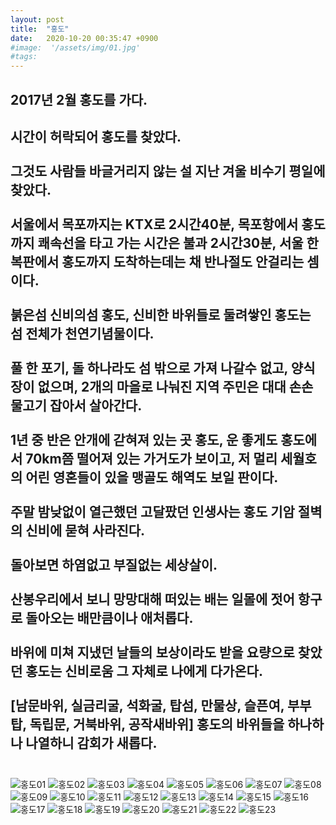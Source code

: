 ```yaml
---
layout: post
title:  "홍도"
date:   2020-10-20 00:35:47 +0900
#image:  '/assets/img/01.jpg'
#tags:   
---
```


**2017년 2월 홍도를 가다.**
--
시간이 허락되어 홍도를 찾았다.<br><br>
그것도 사람들 바글거리지 않는 설 지난 겨울 비수기 평일에 찾았다.<br><br>
서울에서 목포까지는 KTX로 2시간40분, 목포항에서 홍도까지 쾌속선을 타고 가는 시간은 불과 2시간30분, 서울 한복판에서 홍도까지 도착하는데는 채 반나절도 안걸리는 셈이다.<br><br>
붉은섬 신비의섬 홍도, 신비한 바위들로 둘려쌓인 홍도는 섬 전체가 천연기념물이다.<br><br>
풀 한 포기, 돌 하나라도 섬 밖으로 가져 나갈수 없고, 양식장이 없으며, 2개의 마을로 나눠진 지역 주민은 대대 손손 물고기 잡아서 살아간다.<br><br>
1년 중 반은 안개에 갇혀져 있는 곳 홍도, 운 좋게도 홍도에서 70km쯤 떨어져 있는 가거도가 보이고, 저 멀리 세월호의 어린 영혼들이 있을 맹골도 해역도 보일 판이다.<br><br>
주말 밤낮없이 열근했던 고달팠던 인생사는 홍도 기암 절벽의 신비에 묻혀 사라진다.<br><br>
돌아보면 하염없고 부질없는 세상살이.<br><br>
산봉우리에서 보니 망망대해 떠있는 배는 일몰에 젓어 항구로 돌아오는 배만큼이나 애처롭다.<br><br>
바위에 미쳐 지냈던 날들의 보상이라도 받을 요량으로 찾았던 홍도는 신비로움 그 자체로 나에게 다가온다.<br><br>
[남문바위, 실금리굴, 석화굴, 탑섬, 만물상, 슬픈여, 부부탑, 독립문, 거북바위, 공작새바위] 홍도의 바위들을 하나하나 나열하니 감회가 새롭다.<br><br>
--
![홍도01](/assets/img/hongdo/01.jpg)
![홍도02](/assets/img/hongdo/02.jpg)
![홍도03](/assets/img/hongdo/03.jpg)
![홍도04](/assets/img/hongdo/04.jpg)
![홍도05](/assets/img/hongdo/05.jpg)
![홍도06](/assets/img/hongdo/06.jpg)
![홍도07](/assets/img/hongdo/07.jpg)
![홍도08](/assets/img/hongdo/08.jpg)
![홍도09](/assets/img/hongdo/09.jpg)
![홍도10](/assets/img/hongdo/10.jpg)
![홍도11](/assets/img/hongdo/11.jpg)
![홍도12](/assets/img/hongdo/12.jpg)
![홍도13](/assets/img/hongdo/13.jpg)
![홍도14](/assets/img/hongdo/14.jpg)
![홍도15](/assets/img/hongdo/15.jpg)
![홍도16](/assets/img/hongdo/16.jpg)
![홍도17](/assets/img/hongdo/17.jpg)
![홍도18](/assets/img/hongdo/18.jpg)
![홍도19](/assets/img/hongdo/19.jpg)
![홍도20](/assets/img/hongdo/20.jpg)
![홍도21](/assets/img/hongdo/21.jpg)
![홍도22](/assets/img/hongdo/22.jpg)
![홍도23](/assets/img/hongdo/23.jpg)